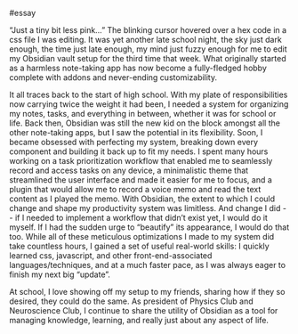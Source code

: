 #essay 

“Just a tiny bit less pink…” The blinking cursor hovered over a hex code in a css file I was editing. It was yet another late school night, the sky just dark enough, the time just late enough, my mind just fuzzy enough for me to edit my Obsidian vault setup for the third time that week.  What originally started as a harmless note-taking app has now become a fully-fledged hobby complete with addons and never-ending customizability.

It all traces back to the start of high school. With my plate of responsibilities now carrying twice the weight it had been, I needed a system for organizing my notes, tasks, and everything in between, whether it was for school or life. Back then, Obsidian was still the new kid on the block amongst all the other note-taking apps, but I saw the potential in its flexibility. Soon, I became obsessed with perfecting my system, breaking down every component and building it back up to fit my needs. I spent many hours working on a task prioritization workflow that enabled me to seamlessly record and access tasks on any device, a minimalistic theme that streamlined the user interface and made it easier for me to focus, and a plugin that would allow me to record a voice memo and read the text content as I played the memo. With Obsidian, the extent to which I could change and shape my productivity system was limitless. And change I did -- if I needed to implement a workflow that didn’t exist yet, I would do it myself. If I had the sudden urge to “beautify” its appearance, I would do that too. While all of these meticulous optimizations I made to my system did take countless hours, I gained a set of useful real-world skills: I quickly learned css, javascript, and other front-end-associated languages/techniques, and at a much faster pace, as I was always eager to finish my next big “update”. 

At school, I love showing off my setup to my friends, sharing how if they so desired, they could do the same. As president of Physics Club and Neuroscience Club, I continue to share the utility of Obsidian as a tool for managing knowledge, learning, and really just about any aspect of life.